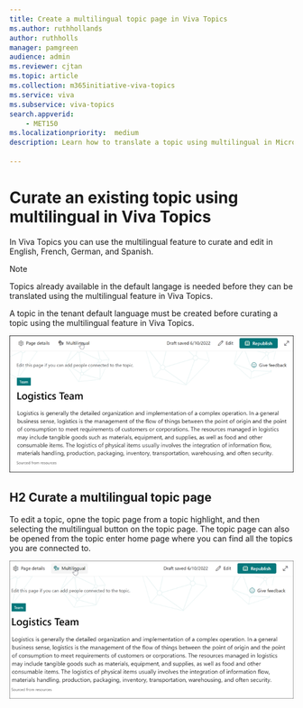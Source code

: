 ```yaml
---
title: Create a multilingual topic page in Viva Topics  
ms.author: ruthhollands
author: ruthholls
manager: pamgreen
audience: admin
ms.reviewer: cjtan
ms.topic: article
ms.collection: m365initiative-viva-topics
ms.service: viva 
ms.subservice: viva-topics 
search.appverid:
    - MET150   
ms.localizationpriority:  medium
description: Learn how to translate a topic using multilingual in Microsoft Viva Topics.

---
```


# Curate an existing topic using multilingual in Viva Topics 

In Viva Topics you can use the multilingual feature to curate and edit in English, French, German, and Spanish.

> [!Note] 
> Topics already available in the default langage is needed before they can be translated using the multilingual feature in Viva Topics. 

A topic in the tenant default language must be created before curating a topic using the multilingual feature in Viva Topics.

   ![Screenshot showing Multilingual on the topic page.](../media/knowledge-management/ml-topic-page.png)

## H2 Curate a multilingual topic page

To edit a topic, opne the topic page from a topic highlight, and then selecting the multilingual button on the topic page. The topic page can also be opened from the topic enter home page where you can find all the topics you are connected to.

   ![Screenshot showing multilingual button on the topic page.](../media/knowledge-management/ml-topic-page-initial.png)

